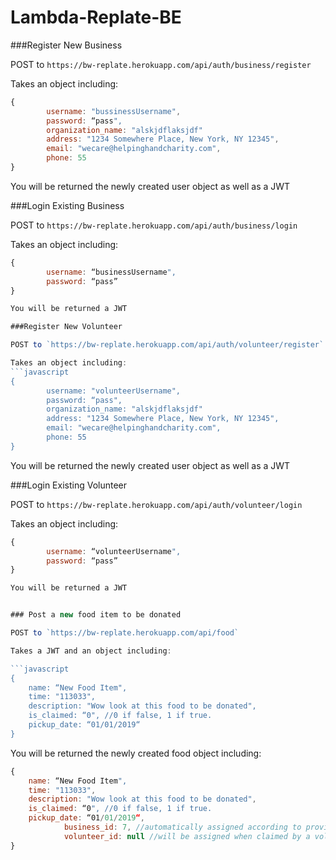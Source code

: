 # Lambda-Replate-BE


###Register New Business

POST to `https://bw-replate.herokuapp.com/api/auth/business/register`

Takes an object including:
```javascript 
{
        username: "bussinessUsername",
        password: “pass",
        organization_name: "alskjdflaksjdf"
        address: "1234 Somewhere Place, New York, NY 12345",
        email: "wecare@helpinghandcharity.com",
        phone: 55
}
```
You will be returned the newly created user object as well as a JWT


###Login Existing Business

POST to `https://bw-replate.herokuapp.com/api/auth/business/login`

Takes an object including:
```javascript
{
        username: “businessUsername",
        password: “pass”
}

You will be returned a JWT

###Register New Volunteer

POST to `https://bw-replate.herokuapp.com/api/auth/volunteer/register`

Takes an object including:
```javascript 
{
        username: "volunteerUsername",
        password: “pass",
        organization_name: "alskjdflaksjdf"
        address: "1234 Somewhere Place, New York, NY 12345",
        email: "wecare@helpinghandcharity.com",
        phone: 55
}
```
You will be returned the newly created user object as well as a JWT


###Login Existing Volunteer

POST to `https://bw-replate.herokuapp.com/api/auth/volunteer/login`

Takes an object including:
```javascript
{
        username: “volunteerUsername",
        password: “pass”
}

You will be returned a JWT


### Post a new food item to be donated

POST to `https://bw-replate.herokuapp.com/api/food`

Takes a JWT and an object including: 

```javascript
{
	name: “New Food Item",
	time: "113033",
	description: "Wow look at this food to be donated",
	is_claimed: “0", //0 if false, 1 if true.
	pickup_date: “01/01/2019“
}
```

You will be returned the newly created food object including:
```javascript
{
	name: “New Food Item",
	time: "113033",
	description: "Wow look at this food to be donated",
	is_claimed: “0", //0 if false, 1 if true.
	pickup_date: “01/01/2019“,
            business_id: 7, //automatically assigned according to provided JWT
            volunteer_id: null //will be assigned when claimed by a volunteer
}
```